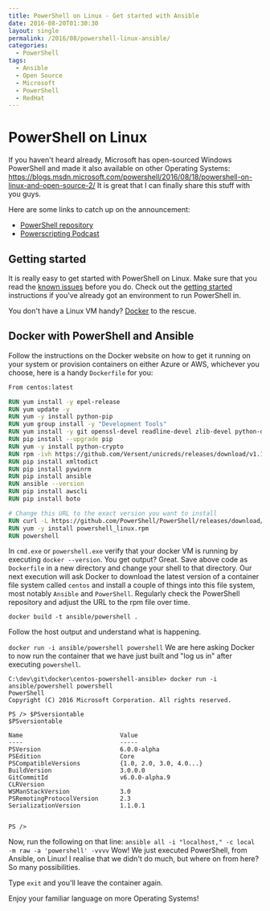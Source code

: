 ```yaml
---
title: PowerShell on Linux - Get started with Ansible
date: 2016-08-20T01:30:30
layout: single
permalink: /2016/08/powershell-linux-ansible/
categories:
  - PowerShell
tags:
  - Ansible
  - Open Source
  - Microsoft
  - PowerShell
  - RedHat
---
```


# PowerShell on Linux

If you haven't heard already, Microsoft has open-sourced Windows PowerShell and made it also available on other Operating Systems: <https://blogs.msdn.microsoft.com/powershell/2016/08/18/powershell-on-linux-and-open-source-2/>
It is great that I can finally share this stuff with you guys.

Here are some links to catch up on the announcement:

- [PowerShell repository](https://github.com/PowerShell/PowerShell)
- [Powerscripting Podcast](https://www.youtube.com/watch?v=UVz_1ACRnpU)

<!--more-->

## Getting started

It is really easy to get started with PowerShell on Linux. Make sure that you read the [known issues](https://github.com/PowerShell/PowerShell/blob/master/docs/KNOWNISSUES.md) before you do.
Check out the [getting started](https://github.com/PowerShell/PowerShell/#get-powershell) instructions if you've already got an environment to run PowerShell in.

You don't have a Linux VM handy? [Docker](https://docs.docker.com/engine/getstarted/step_one/#docker-for-windows) to the rescue.

## Docker with PowerShell and Ansible

Follow the instructions on the Docker website on how to get it running on your system or provision containers on either Azure or AWS, whichever you choose, here is a handy `Dockerfile` for you:

```Dockerfile
From centos:latest

RUN yum install -y epel-release
RUN yum update -y
RUN yum -y install python-pip
RUN yum group install -y "Development Tools"
RUN yum install -y git openssl-devel readline-devel zlib-devel python-devel libffi-devel
RUN pip install --upgrade pip
RUN yum -y install python-crypto
RUN rpm -ivh https://github.com/Versent/unicreds/releases/download/v1.1.0/unicreds-1.1.0_1.rpm
RUN pip install xmltodict
RUN pip install pywinrm
RUN pip install ansible
RUN ansible --version
RUN pip install awscli
RUN pip install boto

# Change this URL to the exact version you want to install
RUN curl -L https://github.com/PowerShell/PowerShell/releases/download/v6.0.0-alpha.9/powershell-6.0.0_alpha.9-1.el7.centos.x86_64.rpm --output powershell_linux.rpm
RUN yum -y install powershell_linux.rpm
RUN powershell
```

In `cmd.exe` or `powershell.exe` verify that your docker VM is running by executing `docker --version`. You get output? Great.
Save above code as `Dockerfile` in a new directory and change your shell to that directory.
Our next execution will ask Docker to download the latest version of a container file system called `centos` and install a couple of things into this file system, most notably `Ansible` and `PowerShell`.
Regularly check the PowerShell repository and adjust the URL to the rpm file over time.

`docker build -t ansible/powershell .`

Follow the host output and understand what is happening.

`docker run -i ansible/powershell powershell`
We are here asking Docker to now run the container that we have just built and "log us in" after executing `powershell`.

```
C:\dev\git\docker\centos-powershell-ansible> docker run -i ansible/powershell powershell
PowerShell
Copyright (C) 2016 Microsoft Corporation. All rights reserved.

PS /> $PSversiontable
$PSversiontable

Name                           Value
----                           -----
PSVersion                      6.0.0-alpha
PSEdition                      Core
PSCompatibleVersions           {1.0, 2.0, 3.0, 4.0...}
BuildVersion                   3.0.0.0
GitCommitId                    v6.0.0-alpha.9
CLRVersion
WSManStackVersion              3.0
PSRemotingProtocolVersion      2.3
SerializationVersion           1.1.0.1


PS />
```

Now, run the following on that line: `ansible all -i "localhost," -c local -m raw -a 'powershell' -vvvv`
Wow! We just executed PowerShell, from Ansible, on Linux!
I realise that we didn't do much, but where on from here? So many possibilities.

Type `exit` and you'll leave the container again.

Enjoy your familiar language on more Operating Systems!